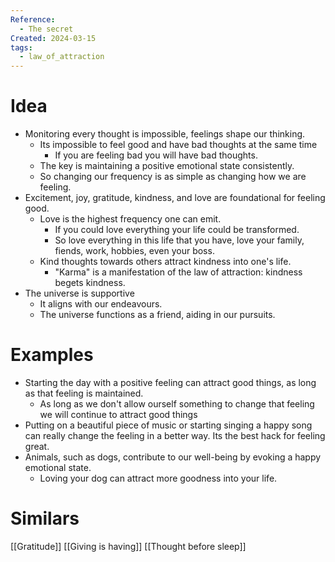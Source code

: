 ```yaml
---
Reference:
  - The secret
Created: 2024-03-15
tags:
  - law_of_attraction
---
```

# Idea

- Monitoring every thought is impossible, feelings shape our thinking.
    - Its impossible to feel good and have bad thoughts at the same time
	    - If you are feeling bad you will have bad thoughts.
    - The key is maintaining a positive emotional state consistently.
    - So changing our frequency is as simple as changing how we are feeling.
- Excitement, joy, gratitude, kindness, and love are foundational for feeling good.
    - Love is the highest frequency one can emit. 
	    - If you could love everything your life could be transformed. 
	    - So love everything in this life that you have, love your family, fiends, work, hobbies, even your boss. 
	- Kind thoughts towards others attract kindness into one's life.
	    - "Karma" is a manifestation of the law of attraction: kindness begets kindness.
- The universe is supportive
	- It aligns with our endeavours.
    - The universe functions as a friend, aiding in our pursuits.

# Examples

- Starting the day with a positive feeling can attract good things, as long as that feeling is maintained.
    - As long as we don't allow ourself something to change that feeling we will continue to attract good things
- Putting on a beautiful piece of music or starting singing a happy song can really change the feeling in a better way. Its the best hack for feeling great.
- Animals, such as dogs, contribute to our well-being by evoking a happy emotional state.
    - Loving your dog can attract more goodness into your life.
# Similars

[[Gratitude]]
[[Giving is having]]
[[Thought before sleep]]